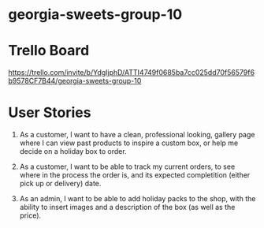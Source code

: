 # georgia-sweets-group-10

# Trello Board
https://trello.com/invite/b/YdgIjphD/ATTI4749f0685ba7cc025dd70f56579f6b9578CF7B44/georgia-sweets-group-10

# User Stories
1. As a customer, I want to have a clean, professional looking, gallery page where I can view past products to inspire a custom box, or help me decide on a holiday box to order.

2. As a customer, I want to be able to track my current orders, to see where in the process the order is, and its expected completition (either pick up or delivery) date.

3. As an admin, I want to be able to add holiday packs to the shop, with the ability to insert images and a description of the box (as well as the price).
